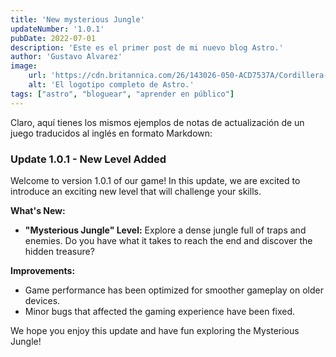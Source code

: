 ```yaml
---
title: 'New mysterious Jungle'
updateNumber: '1.0.1'
pubDate: 2022-07-01
description: 'Este es el primer post de mi nuevo blog Astro.'
author: 'Gustavo Alvarez'
image:
    url: 'https://cdn.britannica.com/26/143026-050-ACD7537A/Cordillera-de-Tilaran-Costa-Rica.jpg'
    alt: 'El logotipo completo de Astro.'
tags: ["astro", "bloguear", "aprender en público"]
---
```

Claro, aquí tienes los mismos ejemplos de notas de actualización de un juego traducidos al inglés en formato Markdown:

### **Update 1.0.1 - New Level Added**

Welcome to version 1.0.1 of our game! In this update, we are excited to introduce an exciting new level that will challenge your skills.

**What's New:**

- **"Mysterious Jungle" Level:** Explore a dense jungle full of traps and enemies. Do you have what it takes to reach the end and discover the hidden treasure?

**Improvements:**

- Game performance has been optimized for smoother gameplay on older devices.
- Minor bugs that affected the gaming experience have been fixed.

We hope you enjoy this update and have fun exploring the Mysterious Jungle!

